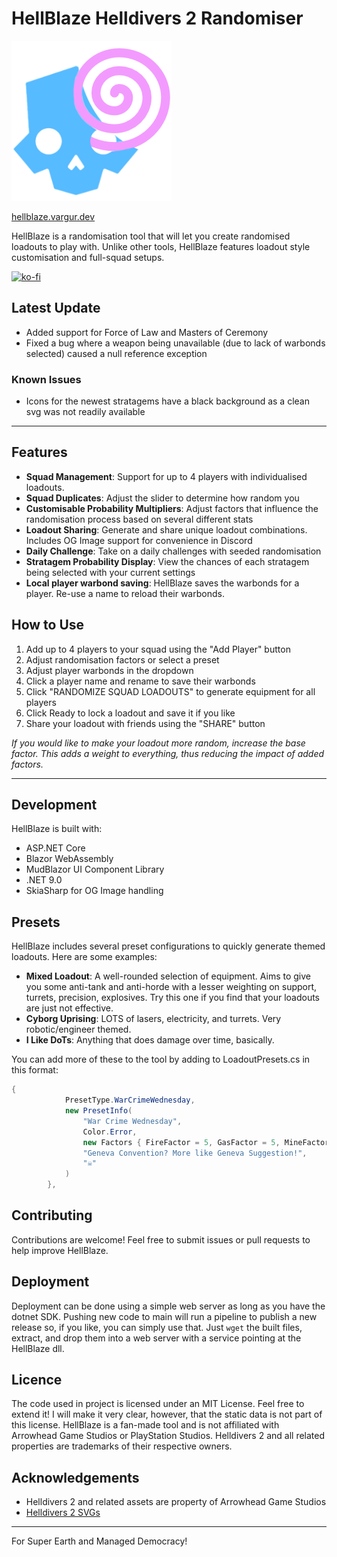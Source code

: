 # HellBlaze Helldivers 2 Randomiser 
![HellBlaze Logo](HellBlaze/wwwroot/images/logo256.png)


[hellblaze.vargur.dev](https://hellblaze.vargur.dev)


HellBlaze is a randomisation tool that will let you create randomised loadouts to play with. Unlike other tools, HellBlaze features loadout style customisation and full-squad setups.

[![ko-fi](https://ko-fi.com/img/githubbutton_sm.svg)](https://ko-fi.com/E1E11EU4JG)

## Latest Update

- Added support for Force of Law and Masters of Ceremony
- Fixed a bug where a weapon being unavailable (due to lack of warbonds selected) caused a null reference exception

### Known Issues
- Icons for the newest stratagems have a black background as a clean svg was not readily available


--- 

## Features

- **Squad Management**: Support for up to 4 players with individualised loadouts.
- **Squad Duplicates**: Adjust the slider to determine how random you 
- **Customisable Probability Multipliers**: Adjust factors that influence the randomisation process based on several different stats
- **Loadout Sharing**: Generate and share unique loadout combinations. Includes OG Image support for convenience in Discord
- **Daily Challenge**: Take on a daily challenges with seeded randomisation
- **Stratagem Probability Display**: View the chances of each stratagem being selected with your current settings
- **Local player warbond saving**: HellBlaze saves the warbonds for a player. Re-use a name to reload their warbonds.


## How to Use

1. Add up to 4 players to your squad using the "Add Player" button
2. Adjust randomisation factors or select a preset
3. Adjust player warbonds in the dropdown
4. Click a player name and rename to save their warbonds
5. Click "RANDOMIZE SQUAD LOADOUTS" to generate equipment for all players
6. Click Ready to lock a loadout and save it if you like
7. Share your loadout with friends using the "SHARE" button

*If you would like to make your loadout more random, increase the base factor. This adds a weight to everything, thus reducing the impact of added factors.*


---

## Development

HellBlaze is built with:

- ASP.NET Core
- Blazor WebAssembly
- MudBlazor UI Component Library
- .NET 9.0
- SkiaSharp for OG Image handling

## Presets

HellBlaze includes several preset configurations to quickly generate themed loadouts. Here are some examples:

- **Mixed Loadout**: A well-rounded selection of equipment. Aims to give you some anti-tank and anti-horde with a lesser weighting on support, turrets, precision, explosives. Try this one if you find that your loadouts are just not effective.
- **Cyborg Uprising**: LOTS of lasers, electricity, and turrets. Very robotic/engineer themed.
- **I Like DoTs**: Anything that does damage over time, basically.

You can add more of these to the tool by adding to LoadoutPresets.cs in this format:
```cs
{
            PresetType.WarCrimeWednesday,
            new PresetInfo(
                "War Crime Wednesday",
                Color.Error,
                new Factors { FireFactor = 5, GasFactor = 5, MineFactor = 3, MaxAllowedDupesStratagems = 4 },
                "Geneva Convention? More like Geneva Suggestion!",
                "☠️"
            )
        },
```

## Contributing

Contributions are welcome! Feel free to submit issues or pull requests to help improve HellBlaze.

## Deployment

Deployment can be done using a simple web server as long as you have the dotnet SDK. Pushing new code to main will run a pipeline to publish a new release so, if you like, you can simply use that. Just `wget` the built files, extract, and drop them into a web server with a service pointing at the HellBlaze dll.

## Licence

The code used in project is licensed under an MIT License. Feel free to extend it! I will make it very clear, however, that the static data is not part of this license.
HellBlaze is a fan-made tool and is not affiliated with Arrowhead Game Studios or PlayStation Studios. Helldivers 2 and all related properties are trademarks of their respective owners. 

## Acknowledgements

- Helldivers 2 and related assets are property of Arrowhead Game Studios
- [Helldivers 2 SVGs](https://github.com/nvigneux/Helldivers-2-Stratagems-icons-svg)

---

For Super Earth and Managed Democracy!

